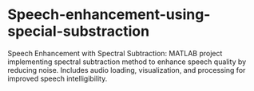 # Speech-enhancement-using-special-substraction
Speech Enhancement with Spectral Subtraction: MATLAB project implementing spectral subtraction method to enhance speech quality by reducing noise. Includes audio loading, visualization, and processing for improved speech intelligibility.
